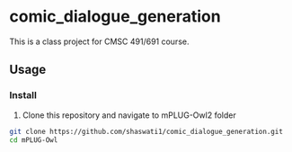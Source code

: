 # comic_dialogue_generation
This is a class project for CMSC 491/691 course.

## Usage
### Install
1. Clone this repository and navigate to mPLUG-Owl2 folder
```bash
git clone https://github.com/shaswati1/comic_dialogue_generation.git
cd mPLUG-Owl
```
